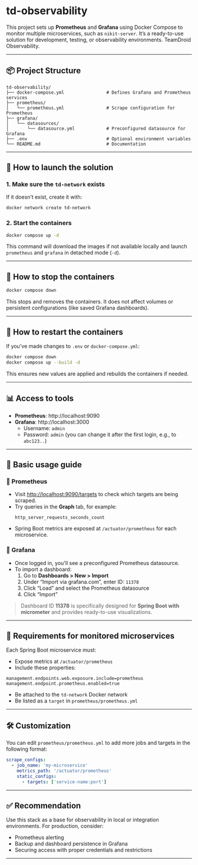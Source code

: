 # td-observability

This project sets up **Prometheus** and **Grafana** using Docker Compose to monitor multiple microservices, such as `nikit-server`. It’s a ready-to-use solution for development, testing, or observability environments. TeamDroid Observability.

---

## 📦 Project Structure

```
td-observability/
├── docker-compose.yml                # Defines Grafana and Prometheus services
├── prometheus/
│   └── prometheus.yml                # Scrape configuration for Prometheus
├── grafana/
│   └── datasources/
│       └── datasource.yml            # Preconfigured datasource for Grafana
├── .env                              # Optional environment variables
└── README.md                         # Documentation
```

---

## 🚀 How to launch the solution

### 1. Make sure the `td-network` exists

If it doesn’t exist, create it with:

```bash
docker network create td-network
```

### 2. Start the containers

```bash
docker compose up -d
```

This command will download the images if not available locally and launch `prometheus` and `grafana` in detached mode (`-d`).

---

## 🧯 How to stop the containers

```bash
docker compose down
```

This stops and removes the containers. It does not affect volumes or persistent configurations (like saved Grafana dashboards).

---

## 🔄 How to restart the containers

If you've made changes to `.env` or `docker-compose.yml`:

```bash
docker compose down
docker compose up --build -d
```

This ensures new values are applied and rebuilds the containers if needed.

---

## 📊 Access to tools

- **Prometheus**: http://localhost:9090
- **Grafana**: http://localhost:3000  
  - Username: `admin`  
  - Password: `admin` (you can change it after the first login, e.g., to `abc123..`)

---

## 🔎 Basic usage guide

### 🔹 Prometheus

- Visit [http://localhost:9090/targets](http://localhost:9090/targets) to check which targets are being scraped.
- Try queries in the **Graph** tab, for example:
  ```text
  http_server_requests_seconds_count
  ```
- Spring Boot metrics are exposed at `/actuator/prometheus` for each microservice.

### 🔹 Grafana

- Once logged in, you'll see a preconfigured Prometheus datasource.
- To import a dashboard:
  1. Go to **Dashboards > New > Import**
  2. Under “Import via grafana.com”, enter ID: `11378`
  3. Click “Load” and select the Prometheus datasource
  4. Click “Import”

> Dashboard ID **11378** is specifically designed for **Spring Boot with micrometer** and provides ready-to-use visualizations.

---

## 🧪 Requirements for monitored microservices

Each Spring Boot microservice must:

- Expose metrics at `/actuator/prometheus`
- Include these properties:

```properties
management.endpoints.web.exposure.include=prometheus
management.endpoint.prometheus.enabled=true
```

- Be attached to the `td-network` Docker network
- Be listed as a `target` in `prometheus/prometheus.yml`

---

## 🛠️ Customization

You can edit `prometheus/prometheus.yml` to add more jobs and targets in the following format:

```yaml
scrape_configs:
  - job_name: 'my-microservice'
    metrics_path: '/actuator/prometheus'
    static_configs:
      - targets: ['service-name:port']
```

---

## ✅ Recommendation

Use this stack as a base for observability in local or integration environments. For production, consider:

- Prometheus alerting
- Backup and dashboard persistence in Grafana
- Securing access with proper credentials and restrictions

---
